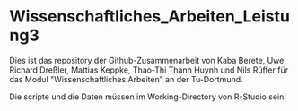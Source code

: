# Wissenschaftliches_Arbeiten_Leistung3

Dies ist das repository der Github-Zusammenarbeit von Kaba Berete, Uwe Richard Dreßler, Mattias Keppke, Thao-Thi Thanh Huynh und Nils Rüffer 
für das Modul "Wissenschaftliches Arbeiten" an der Tu-Dortmund.

Die scripte und die Daten müssen im Working-Directory von R-Studio sein!
